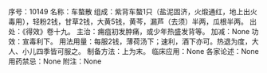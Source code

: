 序号：10149
名称：车螯散
组成：紫背车螯1只（盐泥固济，火煅通红，地上出火毒用），轻粉2钱，甘草2钱，大黄5钱，黄芩，漏芦（去须）半两，瓜根半两。
出处：《得效》卷十九。
主治：痈疽初发肿痛，或少年热盛发背等。
加减：None
功效：宣毒利下。
用法用量：每服2钱，薄荷汤下；速利，酒下亦可。热退为度，大人、小儿四季皆可服之。
制备方法：上为末。
临床应用：None
各家论述：None
用药禁忌：None
附注：None
